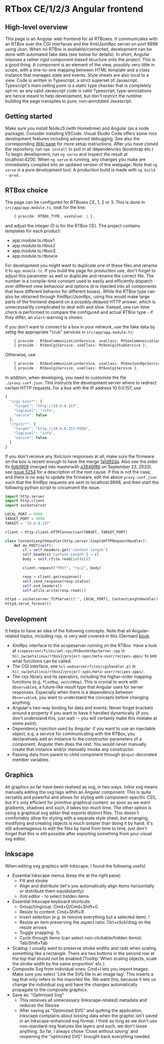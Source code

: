 # RTbox CE/1/2/3 Angular frontend

## High-level overview

This page is an Angular web frontend for all RTBoxes. It communicates with an RTBox over the CGI interfaces and the
Xml/JsonRpc server on port 9998 using Json. When no RTBox is available/connected, development can be done with automated fake data (see
below for details). In short, Angular imposes a rather rigid component-based structure onto the project. This is a good
thing. A component is an element of the view, possibly very little in scope, with a one-to-one mapping between HTML
template and a class instance that manages state and events. Style sheets are also local to a view. Code is written in
Typescript, a strict superset of Javascript. Typescript's main selling point is a static type checker that is completely
opt-in: as any valid Javascript code is valid Typescript, type-annotations are hence meant to help development, but
don't restrict the runtime: building the page transpiles to pure, non-annotated Javascript.

## Getting started

Make sure you install NodeJS (with Homebrew) and Angular (as a node package). Consider installing VSCode. Visual Studio 
Code offers some nice development features including advanced debugging. See also the corresponding
[Wiki page](https://intranet.plexim.com/mediawiki/index.php/Angular_on_MacOS) for more setup instructions.
After you have cloned the repository, run `npm install` to pull in all dependencies (bootstrap etc.) To begin development,
run `ng serve` and inspect the result at localhost:4200. When `ng serve` is running, any changes you make are immediately
compiled into an updated version of the webpage. Note that `ng serve` is a pure development tool. A production build is
made with `ng build --prod`.

## RTBox choice

The page can be configured for RTBoxes CE, 1, 2 or 3. This is done in `src/app/app.module.ts`, look for the line:
```typescript
    { provide: RTBOX_TYPE, useValue: 2 },
```
and adjust the integer (0 is for the RTBox CE). The project contains templates for each product:
- app.module.ts.rtbox1
- app.module.ts.rtbox2
- app.module.ts.rtbox3
- app.module.ts.rtboxce

For development you might want to duplicate one of these files and rename it to `app.module.ts`.
If you build the page for production use, don't forget to adjust this parameter as well or duplicate and rename the correct 
file. The number is a compile-time constant used to easily and efficiently dispatch over different view
behaviour and options (it is injected into all components that have different behavior for different boxes). While the
RTBox type can also be obtained through XmlRpc/JsonRpc, using this would make large parts of the frontend depend on a possibly
delayed HTTP answer, which is unnecessarilly complicated to deal with and slow. Instead, one run-time check is performed
to compare the configured and actual RTBox type - if they differ, an `alert`-warning is shown.

If you don't want to connect to a box in your network, use the fake data by settig the appropriate "`Stub`" services in
`src/app/app.module.ts`:
```typescript
    { provide : RtboxCommunicationService, useClass: RtboxCommunicationStubService },
    { provide : RtboxCgiService, useClass: RtboxCgiStubService },
```
Otherwise, use
```typescript
    { provide : RtboxCommunicationService, useClass: RtboxJsonRpcService },
    { provide : RtboxCgiService, useClass: RtboxCgiService },
```
In addition, when developing, you need to customize the file
`./proxy.conf.json`. This instructs the development server where to redirect certain HTTP requests. For a box with the
IP address 10.0.0.157, use
```javascript
{
  "/cgi-bin/*": {
    "target": "http://10.0.0.157",
    "logLevel": "info",
    "secure": false
  },
  "/rpc2/*": {
    "target": "http://10.0.0.157:9998",
    "logLevel": "info",
    "secure": false
  }
}
```
If you don't receive any XmlJson responses at all, make sure the firmware on the box is recent enough to have the merge
[1a1d92da](https://gitlab.plexim.com/hil/hil_sw/-/commit/1a1d92da4d66943486385b6f18e44a3c6d141c9e). 
Also see the older fix [6db1909](https://gitlab.plexim.com/hil/hil_sw/-/commit/6db1909068aa952e5cd139c54eace79129ef0bdf) 
(merged into masterwith [a3846f86](https://gitlab.plexim.com/hil/hil_sw/-/commit/a3846f8684e95abacc8897156588afd7968c161d)
on September 23, 2020), see [issue 5254](https://gitlab.plexim.com/hil/hil_sw/-/issues/5254) for a description of the root cause. 
If this is not the case, and there is no way to update the firmware, edit the above `proxy.conf.json` such that the XmlRpc
requests are sent to localhost:9998, and then start the following python script to circumvent the issue.
```python
import http.server
import http.client
import socketserver

LOCAL_PORT = 9998
TARGET_PORT = 9998
TARGET = '10.0.0.237'

client = http.client.HTTPConnection(TARGET, TARGET_PORT)

class ContentLengthHandler(http.server.SimpleHTTPRequestHandler):
    def do_POST(self):
        cl = self.headers.get('content-length')
        self.headers['Content-Length'] = cl
        body = self.rfile.read(int(cl))

        client.request("POST", "rpc2", body)

        resp = client.getresponse()
        self.send_response(resp.status)
        self.end_headers()
        self.wfile.write(resp.read())

httpd = socketserver.TCPServer(("", LOCAL_PORT), ContentLengthHandler)
httpd.serve_forever()
```

## Development

It helps to have an idea of the following concepts. Note that all Angular-related topics, including rxjs, is very well
covered in this (German) [book](https://angular-buch.com/).

- XmlRpc interface to the scopeserver running on the RTBox. Have a look at
  `scopeserver/files/xml-rpc/RtBoxXmlRpcServer.cpp` in `hil_sw/petalinux/rtbox2/project-spec/meta-user/recipes-apps/` to
  see what functions can be called.
- The CGI interface, see `hil-webserver/files/cgihandler.pl` in
  `hil_sw/petalinux/rtbox2/project-spec/meta-user/recipes-apps/`.
- The rxjs library and its operators, including the higher-order mapping functions (e.g. `flatMap`, `switchMap`). This
  is crucial to work with `Observable`s, a future-like result type that Angular uses for server responses. Especially
  when there is a dependency between `Observable`s, you want to understand the concepts before changing anything.
- Angular's two-way binding for data and events. Never forget brackets around a property if you want to have it handled
  dynamically (if you don't understand this, just wait -- you will certainly make this mistake at some point).
- Dependency injection used by Angular: if you want to use an injectable object, e.g. a service for communicating with
  the RTBox, you declaratively add an instance to the constructor parameters of a component. Angular then does the rest.
  You would _never_ manually create that instance and/or manually invoke any constructor.
- Passing data from parent to child component through `@Input`-decorated member variables


## Graphics

All graphics so far have been realised as svg, in two ways. _Inline_ svg means manually editing the svg tags within an
Angular component. This is quite versatile and powerful and allows for styling with component-specific CSS, but it's
only efficient for primitive graphical content: as soon as we want gradients, shadows and such, it takes too much time.
The other option is using a graphical svg editor that exports distinct files. This doesn't comfortably allow for styling
with a separate style sheet, but arranging, modifying and creating objects is much simpler than doing it by hand. It's
still advantageous to edit the files by hand from time to time, just don't forget that this is still possible after
exporting something from your visual svg editor.

## Inkscape

When editing svg graphics with Inkscape, I found the following useful.

- Essential Inkscape menus (keep the at the right pane)
  * Fill and stroke
  * Align and distribute (let's you automatically align items horizontally or distribute them equidistantly)
  * Xml editor - to select hidden items
- Essential Inkscape keyboard shortcuts
  * Group/Ungroup: Cmd+G/Cmd+Shift+G
  * Resize to content: Cmd+Shift+R
  * Invert selection (e.g. to remove everything but a selected item): !
  * Resize an item preserving the aspect ratio: Ctrl+click/drag on the resize arrows
  * Toggle snapping: %
  * Cycle through items (can select non-clickable/hidden items): Tab/Shift+Tab
- Scaling: I usually want to preserve stroke widths and radii when scaling something like a rectangle. There are two
  buttons in the second row at the top that should _not_ be enabled (Tooltip 'When scaling objects, scale the stroke
  width by the same proportion' etc.).
- Composite Svg from individual ones: Cmd+I lets you import images. Make sure you select 'Link the SVG file in an image
  tag'. This inserts a tag that only refers to the imported file. We want this, because it lets us change the individual
  svg and have the changes automatically propagate to the composite graphics.
- Save as: "Optimized Svg"
  * This removes all unnecessary (Inkscape-related) metadata and reduces the filesize
  * After saving as "Optimized SVG" and quitting the application, Inkscape complains about loosing data when the graphic
    isn't saved in an Inkscape-enhanced svg format. I think as long as we don't use non-standard-svg features like
    layers and such, we don't loose anything. So far, I always chose 'Close without saving' and reopening the "optimized
    SVG" brought back everything needed.
